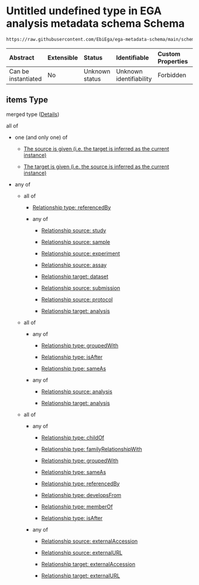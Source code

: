 # Untitled undefined type in EGA analysis metadata schema Schema

```txt
https://raw.githubusercontent.com/EbiEga/ega-metadata-schema/main/schemas/EGA.analysis.json#/properties/analysisRelationships/items
```



| Abstract            | Extensible | Status         | Identifiable            | Custom Properties | Additional Properties | Access Restrictions | Defined In                                                                       |
| :------------------ | :--------- | :------------- | :---------------------- | :---------------- | :-------------------- | :------------------ | :------------------------------------------------------------------------------- |
| Can be instantiated | No         | Unknown status | Unknown identifiability | Forbidden         | Allowed               | none                | [EGA.analysis.json\*](../../../schemas/EGA.analysis.json "open original schema") |

## items Type

merged type ([Details](ega-2-properties-analysis-relationships-items.md))

all of

*   one (and only one) of

    *   [The source is given (i.e. the target is inferred as the current instance)](ega-4-defs-ega-relationships-object-oneof-the-source-is-given-ie-the-target-is-inferred-as-the-current-instance.md "check type definition")

    *   [The target is given (i.e. the source is inferred as the current instance)](ega-4-defs-ega-relationships-object-oneof-the-target-is-given-ie-the-source-is-inferred-as-the-current-instance.md "check type definition")

*   any of

    *   all of

        *   [Relationship type: referencedBy](ega-4-defs-relationship-type-referencedby.md "check type definition")

        *   any of

            *   [Relationship source: study](ega-4-defs-relationship-source-study.md "check type definition")

            *   [Relationship source: sample](ega-4-defs-relationship-source-sample.md "check type definition")

            *   [Relationship source: experiment](ega-4-defs-relationship-source-experiment.md "check type definition")

            *   [Relationship source: assay](ega-4-defs-relationship-source-assay.md "check type definition")

            *   [Relationship target: dataset](ega-4-defs-relationship-target-dataset.md "check type definition")

            *   [Relationship source: submission](ega-4-defs-relationship-source-submission.md "check type definition")

            *   [Relationship source: protocol](ega-4-defs-relationship-source-protocol.md "check type definition")

            *   [Relationship target: analysis](ega-4-defs-relationship-target-analysis.md "check type definition")

    *   all of

        *   any of

            *   [Relationship type: groupedWith](ega-4-defs-relationship-type-groupedwith.md "check type definition")

            *   [Relationship type: isAfter](ega-4-defs-relationship-type-isafter.md "check type definition")

            *   [Relationship type: sameAs](ega-4-defs-relationship-type-sameas.md "check type definition")

        *   any of

            *   [Relationship source: analysis](ega-4-defs-relationship-source-analysis.md "check type definition")

            *   [Relationship target: analysis](ega-4-defs-relationship-target-analysis.md "check type definition")

    *   all of

        *   any of

            *   [Relationship type: childOf](ega-4-defs-relationship-type-childof.md "check type definition")

            *   [Relationship type: familyRelationshipWith](ega-4-defs-relationship-type-familyrelationshipwith.md "check type definition")

            *   [Relationship type: groupedWith](ega-4-defs-relationship-type-groupedwith.md "check type definition")

            *   [Relationship type: sameAs](ega-4-defs-relationship-type-sameas.md "check type definition")

            *   [Relationship type: referencedBy](ega-4-defs-relationship-type-referencedby.md "check type definition")

            *   [Relationship type: developsFrom](ega-4-defs-relationship-type-developsfrom.md "check type definition")

            *   [Relationship type: memberOf](ega-4-defs-relationship-type-memberof.md "check type definition")

            *   [Relationship type: isAfter](ega-4-defs-relationship-type-isafter.md "check type definition")

        *   any of

            *   [Relationship source: externalAccession](ega-4-defs-relationship-source-externalaccession.md "check type definition")

            *   [Relationship source: externalURL](ega-4-defs-relationship-source-externalurl.md "check type definition")

            *   [Relationship target: externalAccession](ega-4-defs-relationship-target-externalaccession.md "check type definition")

            *   [Relationship target: externalURL](ega-4-defs-relationship-target-externalurl.md "check type definition")
